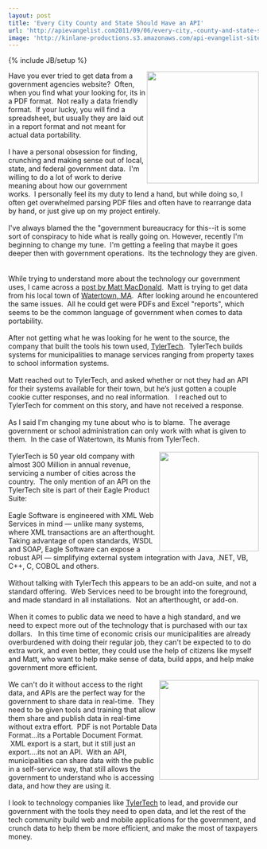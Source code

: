 ```yaml
---
layout: post
title: 'Every City County and State Should Have an API'
url: 'http://apievangelist.com2011/09/06/every-city,-county-and-state-should-have-an-api/'
image: 'http://kinlane-productions.s3.amazonaws.com/api-evangelist-site/blog/washington-crossing-the-delaware-thumb.png'
---
```

{% include JB/setup %}
<div>
     <img src="http://kinlane-productions.s3.amazonaws.com/matrix-pics/washington-crossing-the-delaware-cropped.png"  width="225" align="right" />Have you ever tried to get data from a government agencies website?  Often, when you find what your looking for, its in a PDF format.  Not really a data friendly format.  If your lucky, you will find a spreadsheet, but usually they are laid out in a report format and not meant for actual data portability.<br />
     <br />
     I have a personal obsession for finding, crunching and making sense out of local, state, and federal government data.  I'm willing to do a lot of work to derive meaning about how our government works.  I personally feel its my duty to lend a hand, but while doing so, I often get overwhelmed parsing PDF files and often have to rearrange data by hand, or just give up on my project entirely.<br />
     <br />
     I've always blamed the the "government bureaucracy for this--it is some sort of conspiracy to hide what is really going on. However, recently I'm beginning to change my tune.  I'm getting a feeling that maybe it goes deeper then with government operations.  Its the technology they are given.  <br />
     <br />
     While trying to understand more about the technology our government uses, I came across a <a title="post by Matt MacDonald" href="http://www.mattmacdonald.com/">post by Matt MacDonald</a>.  Matt is trying to get data from his local town of <a title="Watertown, MA" href="http://www.ci.watertown.ma.us/">Watertown, MA</a>.  After looking around he encountered the same issues.  All he could get were PDFs and Excel "reports", which seems to be the common language of government when comes to data portability.<br />
     <br />
     After not getting what he was looking for he went to the source, the company that built the tools his town used, <a title="TylerTech" href="http://www.tylertech.com/">TylerTech</a>.  TylerTech builds systems for municipalities to manage services ranging from property taxes to school information systems.<br />
     <br />
     Matt reached out to TylerTech, and asked whether or not they had an API for their systems available for their town, but he’s just gotten a couple cookie cutter responses, and no real information.   I reached out to TylerTech for comment on this story, and have not received a response.<br />
     <br />
     As I said I'm changing my tune about who is to blame.  The average government or school administration can only work with what is given to them.  In the case of Watertown, its Munis from TylerTech.<br />
     <br />
     <a title="TylerTech" href="http://www.tylertech.com/"><img src="http://kinlane-productions.s3.amazonaws.com/tylertech-logo.png"  width="200" align="right" /></a>TylerTech is 50 year old company with almost 300 Million in annual revenue, servicing a number of cities across the country.  The only mention of an API on the TylerTech site is part of their Eagle Product Suite:
</div>
<div>
      <br />Eagle Software is engineered with XML Web Services in mind — unlike many systems, where XML transactions are an afterthought. Taking advantage of open standards, WSDL and SOAP, Eagle Software can expose a robust API — simplifying external system integration with Java, .NET, VB, C++, C, COBOL and others.
</div>
<div>
      <br />
     Without talking with TylerTech this appears to be an add-on suite, and not a standard offering.  Web Services need to be brought into the foreground, and made standard in all installations.  Not an afterthought, or add-on.<br />
     <br />
     When it comes to public data we need to have a high standard, and we need to expect more out of the technology that is purchased with our tax dollars.   In this time time of economic crisis our municipalities are already overburdened with doing their regular job, they can't be expected to to do extra work, and even better, they could use the help of citizens like myself and Matt, who want to help make sense of data, build apps, and help make government more efficient.<br />
     <br />
     <a title="Watertown, MA" href="http://www.ci.watertown.ma.us/"><img src="http://kinlane-productions.s3.amazonaws.com/watertown-ma-sign.jpg"  width="200" align="right" /></a>We can't do it without access to the right data, and APIs are the perfect way for the government to share data in real-time.  They need to be given tools and training that allow them share and publish data in real-time without extra effort.  PDF is not Portable Data Format...its a Portable Document Format.  XML export is a start, but it still just an export....its not an API.  With an API, municipalities can share data with the public in a self-service way, that still allows the government to understand who is accessing data, and how they are using it.<br />
     <br />
     I look to technology companies like <a title="TylerTech" href="http://www.tylertech.com/">TylerTech</a> to lead, and provide our government with the tools they need to open data, and let the rest of the tech community build web and mobile applications for the government, and crunch data to help them be more efficient, and make the most of taxpayers money.
</div>
